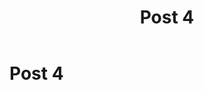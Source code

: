 ﻿---
slug: post4
title: Post 4
Date: 24-11-2019
tags: programs AI
excerpt: excerpt of post 4 
---
# Post 4


